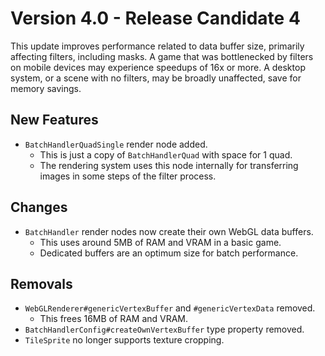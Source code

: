 # Version 4.0 - Release Candidate 4

This update improves performance related to data buffer size, primarily affecting filters, including masks. A game that was bottlenecked by filters on mobile devices may experience speedups of 16x or more. A desktop system, or a scene with no filters, may be broadly unaffected, save for memory savings.

## New Features

- `BatchHandlerQuadSingle` render node added.
  - This is just a copy of `BatchHandlerQuad` with space for 1 quad.
  - The rendering system uses this node internally for transferring images in some steps of the filter process.

## Changes

- `BatchHandler` render nodes now create their own WebGL data buffers.
  - This uses around 5MB of RAM and VRAM in a basic game.
  - Dedicated buffers are an optimum size for batch performance. 

## Removals

- `WebGLRenderer#genericVertexBuffer` and `#genericVertexData` removed.
  - This frees 16MB of RAM and VRAM.
- `BatchHandlerConfig#createOwnVertexBuffer` type property removed.
- `TileSprite` no longer supports texture cropping.
